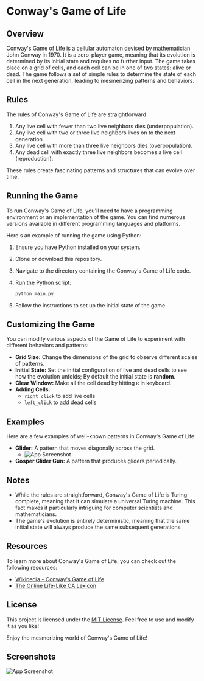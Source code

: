 # Conway's Game of Life

## Overview

Conway's Game of Life is a cellular automaton devised by mathematician John Conway in 1970. It is a zero-player game, meaning that its evolution is determined by its initial state and requires no further input. The game takes place on a grid of cells, and each cell can be in one of two states: alive or dead. The game follows a set of simple rules to determine the state of each cell in the next generation, leading to mesmerizing patterns and behaviors.

## Rules

The rules of Conway's Game of Life are straightforward:

1. Any live cell with fewer than two live neighbors dies (underpopulation).
2. Any live cell with two or three live neighbors lives on to the next generation.
3. Any live cell with more than three live neighbors dies (overpopulation).
4. Any dead cell with exactly three live neighbors becomes a live cell (reproduction).

These rules create fascinating patterns and structures that can evolve over time.

## Running the Game

To run Conway's Game of Life, you'll need to have a programming environment or an implementation of the game. You can find numerous versions available in different programming languages and platforms.

Here's an example of running the game using Python:

1. Ensure you have Python installed on your system.
2. Clone or download this repository.
3. Navigate to the directory containing the Conway's Game of Life code.
4. Run the Python script:

   ```bash
   python main.py
   ```

5. Follow the instructions to set up the initial state of the game.

## Customizing the Game

You can modify various aspects of the Game of Life to experiment with different behaviors and patterns:

- **Grid Size:** Change the dimensions of the grid to observe different scales of patterns.
- **Initial State:** Set the initial configuration of live and dead cells to see how the evolution unfolds; By default the initial state is **random**.
- **Clear Window:** Make all the cell dead by hitting ```R``` in keyboard.
- **Adding Cells:** 
    - ```right_click``` to add live cells
    - ```left_click``` to add dead cells

## Examples

Here are a few examples of well-known patterns in Conway's Game of Life:

- **Glider:** A pattern that moves diagonally across the grid.
   - ![App Screenshot]((https://github.com/Yash2402/Conway-s-Game-of-Life/blob/main/Glider.png))
- **Gosper Glider Gun:** A pattern that produces gliders periodically.

## Notes

- While the rules are straightforward, Conway's Game of Life is Turing complete, meaning that it can simulate a universal Turing machine. This fact makes it particularly intriguing for computer scientists and mathematicians.
- The game's evolution is entirely deterministic, meaning that the same initial state will always produce the same subsequent generations.

## Resources

To learn more about Conway's Game of Life, you can check out the following resources:

- [Wikipedia - Conway's Game of Life](https://en.wikipedia.org/wiki/Conway%27s_Game_of_Life)
- [The Online Life-Like CA Lexicon](https://www.conwaylife.com/wiki/Main_Page)

## License

This project is licensed under the [MIT License](LICENSE). Feel free to use and modify it as you like!

Enjoy the mesmerizing world of Conway's Game of Life!
## Screenshots

![App Screenshot](https://via.placeholder.com/468x300?text=App+Screenshot+Here)

